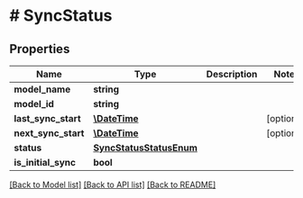 # # SyncStatus

## Properties

Name | Type | Description | Notes
------------ | ------------- | ------------- | -------------
**model_name** | **string** |  |
**model_id** | **string** |  |
**last_sync_start** | [**\DateTime**](\DateTime.md) |  | [optional]
**next_sync_start** | [**\DateTime**](\DateTime.md) |  | [optional]
**status** | [**SyncStatusStatusEnum**](SyncStatusStatusEnum.md) |  |
**is_initial_sync** | **bool** |  |

[[Back to Model list]](../../README.md#models) [[Back to API list]](../../README.md#endpoints) [[Back to README]](../../README.md)
